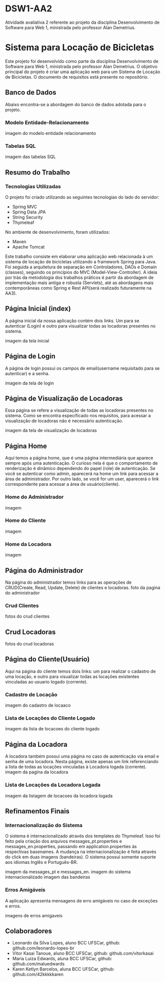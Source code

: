 # DSW1-AA2
Atividade avaliativa 2 referente ao projeto da disciplina Desenvolvimento de Software para Web 1, ministrada pelo professor Alan Demetrius.

# Sistema para Locação de Bicicletas

Este projeto foi desenvolvido como parte da disciplina Desenvolvimento de Software para Web 1, ministrada pelo professor Alan Demetrius. O objetivo principal do projeto é criar uma aplicação web para um Sistema de Locação de Bicicletas. O documento de requisitos está presente no repositório.

## Banco de Dados
Abaixo encontra-se a abordagem do banco de dados adotada para o projeto.
### Modelo Entidade-Relacionamento 
imagem do modelo entidade relacionamento
### Tabelas SQL
imagem das tabelas SQL
## Resumo do Trabalho
### Tecnologias Utilizadas
O projeto foi criado utilizando as seguintes tecnologias do lado do servidor:
- Spring MVC
- Spring Data JPA
- String Security
- Thymeleaf

No ambiente de desenvolvimento, foram utilizados:
- Maven
- Apache Tomcat

Este trabalho consiste em elaborar uma aplicação web relacionada à um sistema de locação de bicicletas utilizando a framework Spring para Java. Foi seguida a arquitetura de separação em Controladores, DAOs e Domain (classes), seguindo os princípios do MVC (Model-View-Controller). A ideia por trás da metodologia dos trabalhos práticos é partir da abordagem de implementação mais antiga e robusta (Servlets), até as abordagens mais contemporâneas como Spring e Rest API(será realizado futuramente na AA3). 

## Página Inicial (index)
A página inicial da nossa aplicação contém dois links. Um para se autenticar (Login) e outro para visualizar todas as locadoras presentes no sistema.

imagem da tela inicial

## Página de Login
A página de login possui os campos de email(username requisitado para se autenticar) e a senha.

imagem da tela de login

## Página de Visualização de Locadoras
Essa página se refere a visualização de todas as locadoras presentes no sistema. Como se encontra especificado nos requisitos, para acessar a visualização de locadoras não é necessário autenticação.

imagem da tela de visualização de locadoras

## Página Home
Aqui temos a página home, que é uma página intermediária que aparece sempre após uma autenticação. O curioso nela é que o comportamento de renderização é dinâmico dependendo do papel (role) de autenticação. Se você se autenticar como admin, aparecerá na home um link para acessar a área de administrador. Por outro lado, se você for um user, aparecerá o link correspondente para acessar a área de usuário(cliente).
### Home do Administrador
imagem 
### Home do Cliente
imagem 
### Home da Locadora
imagem 
## Página do Administrador
Na página do administrador temos links para as operações de CRUD(Create, Read, Update, Delete) de clientes e locadoras.
foto da pagina do administrador
### Crud Clientes
fotos do crud clientes
## Crud Locadoras
fotos do crud locadoras

## Página do Cliente(Usuário)
Aqui na página do cliente temos dois links: um para realizar o cadastro de uma locação, e outro para visualizar todas as locações existentes vinculadas ao usuario logado (corrente).

### Cadastro de Locação
imagem do cadastro de locaaco
### Lista de Locações do Cliente Logado
imagem da lista de locacoes do cliente logado

## Página da Locadora 
A locadora também possui uma página no caso de autenticação via email e senha de uma locadora. Nesta página, existe apenas um link referenciando a lista de todas as locações vinculadas à Locadora logada (corrente).
imagem da pagina da locadora
### Lista de Locações da Locadora Logada
imagem da listagem de locacoes da locadora logada

## Refinamentos Finais

### Internacionalização do Sistema
O sistema é internacionalizado através dos templates do Thymeleaf. Isso foi feito pela criação dos arquivos messages_pt.properties e messages_en.properties, passando em application.properties às respectivas basenames. A mudança na internacionalização é feita através do click em duas imagens (bandeiras). O sistema possui somente suporte aos idiomas Inglês e Português-BR.

imagem da messages_pt e messages_en.
imagem do sistema internacionalizado
imagem das bandeiras

### Erros Amigáveis
A aplicação apresenta mensagens de erro amigáveis no caso de exceções e erros.

imagens de erros amigaveis

## Colaboradores
- Leonardo da Silva Lopes, aluno BCC UFSCar, github: github.com/leonardo-lopes-br
- Vitor Kasai Tanoue, aluno BCC UFSCar, github: github.com/vitorkasai
- Maria Luiza Edwards, aluna BCC UFSCar, github: github.com/maluedwards
- Karen Ketlyn Barcelos, aluna BCC UFSCar, github: github.com/42kkkkkaren
